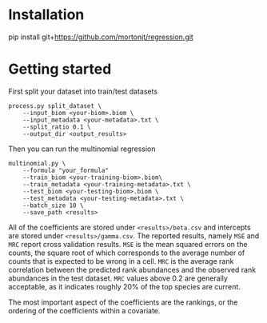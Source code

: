 # Installation
pip install git+https://github.com/mortonjt/regression.git

# Getting started

First split your dataset into train/test datasets

``` 
process.py split_dataset \ 
    --input_biom <your-biom>.biom \
    --input_metadata <your-metadata>.txt \
    --split_ratio 0.1 \
    --output_dir <output_results>
```

Then you can run the multinomial regression
```
multinomial.py \
    --formula "your_formula"
    --train_biom <your-training-biom>.biom\
    --train_metadata <your-training-metadata>.txt \
    --test_biom <your-testing-biom>.biom \
    --test_metadata <your-testing-metadata>.txt \
    --batch_size 10 \
    --save_path <results>
```
All of the coefficients are stored under `<results>/beta.csv` and intercepts are stored under `<results>/gamma.csv`.
The reported results, namely `MSE` and `MRC` report cross validation results.  `MSE` is the mean squared errors on the counts, the square root of which corresponds to the
average number of counts that is expected to be wrong in a cell.  `MRC` is the average rank correlation between the predicted rank abundances and the observed rank abundances in the test dataset.  `MRC` values above 0.2 are generally acceptable, as it indicates roughly 20% of the top species are current.

The most important aspect of the coefficients are the rankings, or the ordering of the coefficients within a covariate.